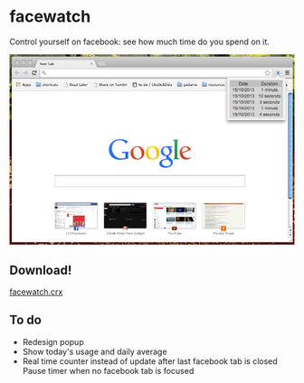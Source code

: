 facewatch
=========
Control yourself on facebook: see how much time do you spend on it.

![example](images/example.jpg)

Download!
---------

[facewatch.crx](/martriay/facewatch/raw/master/facewatch.crx)

To do
-----
* Redesign popup
* Show today's usage and daily average
* Real time counter instead of update after last facebook tab is closed
 Pause timer when no facebook tab is focused
